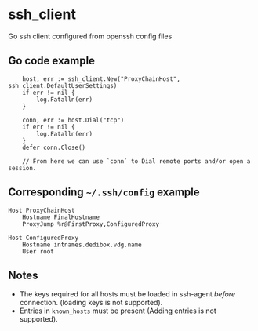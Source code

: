 # ssh_client
Go ssh client configured from openssh config files

## Go code example

```
	host, err := ssh_client.New("ProxyChainHost", ssh_client.DefaultUserSettings)
	if err != nil {
		log.Fatalln(err)
	}

	conn, err := host.Dial("tcp")
	if err != nil {
		log.Fatalln(err)
	}
	defer conn.Close()

	// From here we can use `conn` to Dial remote ports and/or open a session.
```

## Corresponding `~/.ssh/config` example

```
Host ProxyChainHost
	Hostname FinalHostname
	ProxyJump %r@FirstProxy,ConfiguredProxy

Host ConfiguredProxy
	Hostname intnames.dedibox.vdg.name
	User root
```

## Notes
 - The keys required for all hosts must be loaded in ssh-agent _before_ connection. (loading keys is not supported).
 - Entries in `known_hosts` must be present (Adding entries is not supported).
